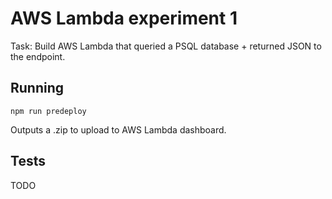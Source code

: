 # AWS Lambda experiment 1

Task: Build AWS Lambda that queried a PSQL database + returned JSON to the endpoint. 

## Running

```
npm run predeploy
```

Outputs a .zip to upload to AWS Lambda dashboard. 

## Tests

TODO
